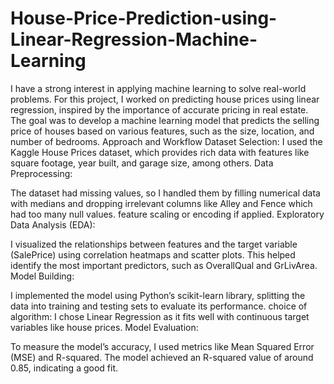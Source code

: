 # House-Price-Prediction-using-Linear-Regression-Machine-Learning
I have a strong interest in applying machine learning to solve real-world problems. For this project, I worked on predicting house prices using linear regression, inspired by the importance of accurate pricing in real estate.
The goal was to develop a machine learning model that predicts the selling price of houses based on various features, such as the size, location, and number of bedrooms.
Approach and Workflow
Dataset Selection:
I used the Kaggle House Prices dataset, which provides rich data with features like square footage, year built, and garage size, among others.
Data Preprocessing:

The dataset had missing values, so I handled them by filling numerical data with medians and dropping irrelevant columns like Alley and Fence which had too many null values.
feature scaling or encoding if applied.
Exploratory Data Analysis (EDA):

I visualized the relationships between features and the target variable (SalePrice) using correlation heatmaps and scatter plots. This helped identify the most important predictors, such as OverallQual and GrLivArea.
Model Building:

I implemented the model using Python’s scikit-learn library, splitting the data into training and testing sets to evaluate its performance.
choice of algorithm: I chose Linear Regression as it fits well with continuous target variables like house prices.
Model Evaluation:

To measure the model’s accuracy, I used metrics like Mean Squared Error (MSE) and R-squared. The model achieved an R-squared value of around 0.85, indicating a good fit.
